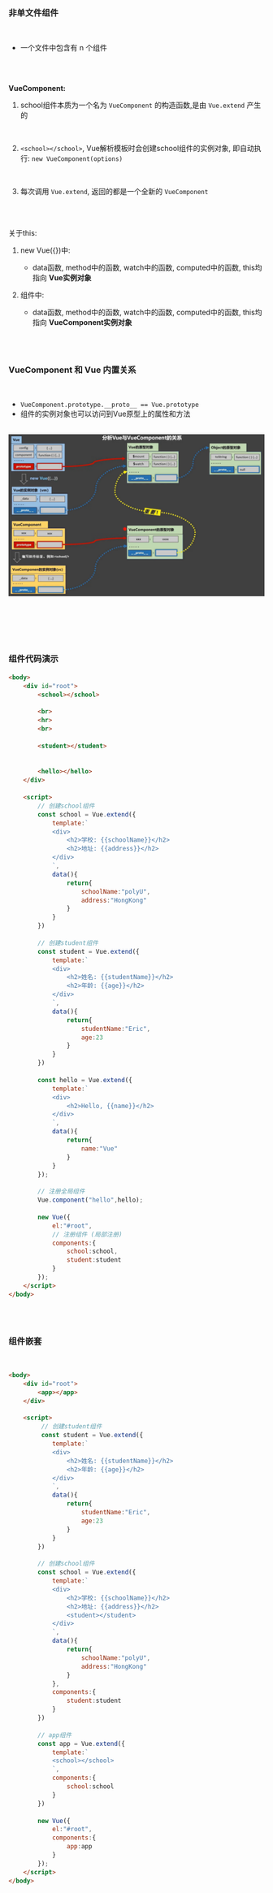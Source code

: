 ### 非单文件组件

<br>

- 一个文件中包含有 n 个组件

<br>

<br>

**VueComponent:**

1. school组件本质为一个名为 ```VueComponent``` 的构造函数,是由 ```Vue.extend``` 产生的

<br>

2. ```<school></school>```, Vue解析模板时会创建school组件的实例对象, 即自动执行: ```new VueComponent(options)```

<br>

3. 每次调用 ```Vue.extend```, 返回的都是一个全新的 ```VueComponent```

<br>

<br>

关于this:

1. new Vue({})中:
    - data函数, method中的函数, watch中的函数, computed中的函数, this均指向 **Vue实例对象**


2. 组件中:
    -  data函数, method中的函数, watch中的函数, computed中的函数, this均指向  **VueComponent实例对象**

<br>

<br>

### VueComponent 和 Vue 内置关系

<br>

- ```VueComponent.prototype.__proto__ == Vue.prototype```
- 组件的实例对象也可以访问到Vue原型上的属性和方法

<br>

<img src="./img/VueComponent.png">

<br>

<br>

<br>

<br>

<br>

<br>


### 组件代码演示

```html
<body>
    <div id="root">
        <school></school>

        <br>
        <hr>
        <br>

        <student></student>
        

        <hello></hello>
    </div>

    <script>
        // 创建school组件
        const school = Vue.extend({
            template:`
            <div>
                <h2>学校: {{schoolName}}</h2>
                <h2>地址: {{address}}</h2>
            </div>
            `,
            data(){
                return{
                    schoolName:"polyU",
                    address:"HongKong"
                }
            }
        })

        // 创建student组件
        const student = Vue.extend({
            template:`
            <div>
                <h2>姓名: {{studentName}}</h2>
                <h2>年龄: {{age}}</h2>
            </div>
            `,
            data(){
                return{
                    studentName:"Eric",
                    age:23
                }
            }
        })

        const hello = Vue.extend({
            template:`
            <div>
                <h2>Hello, {{name}}</h2>
            </div>
            `,
            data(){
                return{
                    name:"Vue"
                }
            }
        });

        // 注册全局组件
        Vue.component("hello",hello);

        new Vue({
            el:"#root",
            // 注册组件 (局部注册)
            components:{
                school:school,
                student:student
            }
        });      
    </script>
</body>
```

<br>

<br>


### 组件嵌套

<br>

```html
<body>
    <div id="root">
        <app></app>
    </div>

    <script>
         // 创建student组件
         const student = Vue.extend({
            template:`
            <div>
                <h2>姓名: {{studentName}}</h2>
                <h2>年龄: {{age}}</h2>
            </div>
            `,
            data(){
                return{
                    studentName:"Eric",
                    age:23
                }
            }
        })

        // 创建school组件
        const school = Vue.extend({
            template:`
            <div>
                <h2>学校: {{schoolName}}</h2>
                <h2>地址: {{address}}</h2>
                <student></student>
            </div>
            `,
            data(){
                return{
                    schoolName:"polyU",
                    address:"HongKong"
                }
            },
            components:{
                student:student
            }
        })

        // app组件
        const app = Vue.extend({
            template:`
            <school></school>   
            `,
            components:{
                school:school
            }
        })

        new Vue({
            el:"#root",
            components:{
                app:app
            }
        });      
    </script>
</body>
```

<br>

<br>

